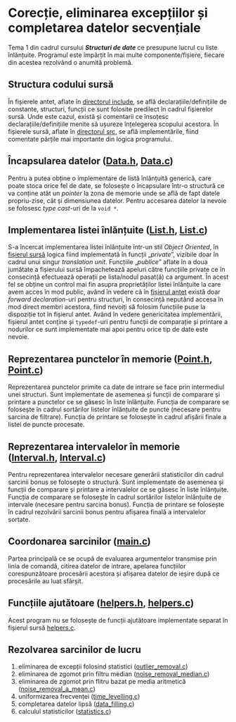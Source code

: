 [include]: include/
[src]: src/

[main-c]: src/main.c

[outlier-removal-c]: src/outlier_removal.c
[noise-removal-median-c]: src/noise_removal_median.c
[noise-removal-a-mean-c]: src/noise_removal_a_mean.c
[time-levelling-c]: src/time_levelling.c
[data-filling-c]: src/data_filling.c
[statistics-c]: src/statistics.c

[List-h]: include/List.h
[List-c]: src/List.c

[Data-h]: include/Data.h
[Data-c]: src/Data.c

[Point-h]: include/Point.h
[Point-c]: src/Point.c

[Interval-h]: include/Interval.h
[Interval-c]: src/Interval.c

[helpers-h]: include/helpers.h
[helpers-c]: src/helpers.c

# Corecție, eliminarea excepțiilor și completarea datelor secvențiale
Tema 1 din cadrul cursului ***Structuri de date*** ce presupune lucrul cu liste înlănțuite.
Programul este împărțit în mai multe componente/fișiere, fiecare din acestea rezolvând o anumită problemă.

## Structura codului sursă
În fișierele antet, aflate în [directorul include][include], se află declarațiile/definițiile de constante, structuri, funcții ce sunt folosite predilect în cadrul fișierelor sursă. Unde este cazul, există și comentarii ce însoțesc declarațiile/definițiile menite să ușureze înțelegerea scopului acestora.
În fișierele sursă, aflate în [directorul src][src], se află implementările, fiind comentate părțile mai importante din logica programului.

## Încapsularea datelor ([Data.h][Data-h], [Data.c][Data-c])
Pentru a putea obține o implementare de listă înlănțuită generică, care poate stoca orice fel de date, se folosește o încapsulare într-o structură ce va conține atât un *pointer* la zona de memorie unde se află de fapt datele propriu-zise, cât și dimensiunea datelor. Pentru accesarea datelor la nevoie se folosesc *type cast*-uri de la `void *`.

## Implementarea listei înlănțuite ([List.h][List-h], [List.c][List-c])
S-a încercat implementarea listei înlănțuite într-un stil *Object Oriented*, în [fișierul sursă][List-c] logica fiind implementată în funcții „*private*”, vizibile doar în cadrul unui singur *translation unit*. Funcțiile „*publice*” aflate în a doua jumătate a fișierului sursă împachetează apeluri către funcțiile private ce în consecință efectuează operații pe lista/nodul pasat(ă) ca argument. În acest fel se obține un control mai fin asupra proprietăților listei înlănțuite la care avem acces în mod public, având în vedere că în [fișierul antet][List-h] există doar *forward declaration*-uri pentru structuri, în consecință neputând accesa în mod direct membri acestora, fiind nevoiți să folosim funcțiile puse la dispoziție tot în fișierul antet.
Având în vedere genericitatea implementării, fișierul antet conține și `typedef`-uri pentru funcții de comparație și printare a nodurilor ce sunt implementate mai apoi pentru orice tip de date este nevoie.

## Reprezentarea punctelor în memorie ([Point.h][Point-h], [Point.c][Point-c])
Reprezentarea punctelor primite ca date de intrare se face prin intermediul unei structuri.
Sunt implementate de asemenea și funcții de comparare și printare a punctelor ce se găsesc în liste înlănțuite.
Funcția de comparare se folosește în cadrul sortărilor listelor înlănțuite de puncte (necesare pentru sarcina de filtrare).
Funcția de printare se folosește în cadrul afișării finale a listei de puncte procesate.

## Reprezentarea intervalelor în memorie ([Interval.h][Interval-h], [Interval.c][Interval-c])
Pentru reprezentarea intervalelor necesare generării statisticilor din cadrul sarcinii bonus se folosește o structură.
Sunt implementate de asemenea și funcții de comparare și printare a intervalelor ce se găsesc în liste înlănțuite.
Funcția de comparare se folosește în cadrul sortărilor listelor înlănțuite de intervale (necesare pentru sarcina bonus).
Funcția de printare se folosește în cadrul rezolvării sarcinii bonus pentru afișarea finală a intervalelor sortate.

## Coordonarea sarcinilor ([main.c][main-c])
Partea principală ce se ocupă de evaluarea argumentelor transmise prin linia de comandă, citirea datelor de intrare, apelarea funcțiilor corespunzătoare procesării acestora și afișarea datelor de ieșire după ce procesările au luat sfârșit.

## Funcțiile ajutătoare ([helpers.h][helpers-h], [helpers.c][helpers-c])
Acest program nu se folosește de funcții ajutătoare implementate separat în fișierul sursă [helpers.c][helpers-c].

## Rezolvarea sarcinilor de lucru
1. eliminarea de excepții folosind statistici ([outlier_removal.c][outlier-removal-c])
2. eliminarea de zgomot prin filtru median ([noise_removal_median.c][noise-removal-median-c])
3. eliminarea de zgomot prin flitru bazat pe media aritmetică ([noise_removal_a_mean.c][noise-removal-a-mean-c])
4. uniformizarea frecvenței ([time_levelling.c][time-levelling-c])
5. completarea datelor lipsă ([data_filling.c][data-filling-c])
6. calculul statisticilor ([statistics.c][statistics-c])
